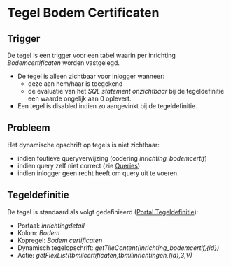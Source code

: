 # Tegel Bodem Certificaten

## Trigger

De tegel is een trigger voor een tabel waarin per inrichting *Bodemcertificaten* worden vastgelegd.

- De tegel is alleen zichtbaar voor inlogger wanneer:
  - deze aan hem/haar is toegekend
  - de evaluatie van het *SQL statement onzichtbaar* bij de tegeldefinitie een waarde ongelijk aan 0 oplevert.
- Een tegel is disabled indien zo aangevinkt bij de tegeldefinitie.

## Probleem

Het dynamische opschrift op tegels is niet zichtbaar:

- indien foutieve queryverwijzing (codering *inrichting_bodemcertif*)
- indien query zelf niet correct (zie [Queries](../../../instellen_inrichten/queries.md))
- indien inlogger geen recht heeft om query uit te voeren.

## Tegeldefinitie

De tegel is standaard als volgt gedefinieerd ([Portal Tegeldefinitie](../../../instellen_inrichten/portaldefinitie/portal_tegel.md)):

- Portaal: *inrichtingdetail*
- Kolom: *Bodem*
- Kopregel: *Bodem certificaten*
- Dynamisch tegelopschrift: *getTileContent(inrichting_bodemcertif,{id})*
- Actie: *getFlexList(tbmilcertificaten,tbmilinrichtingen,{id},3,V)*
